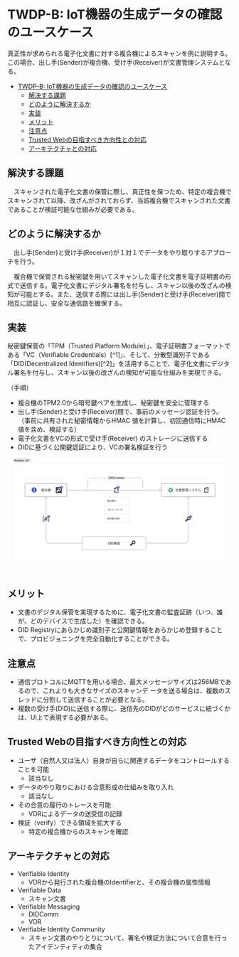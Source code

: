 # TWDP-B: IoT機器の生成データの確認のユースケース

真正性が求められる電子化文書に対する複合機によるスキャンを例に説明する。この場合、出し手(Sender)が複合機、受け手(Receiver)が文書管理システムとなる。

- [TWDP-B: IoT機器の生成データの確認のユースケース](#twdp-b-iot機器の生成データの確認のユースケース)
  - [解決する課題](#解決する課題)
  - [どのように解決するか](#どのように解決するか)
  - [実装](#実装)
  - [メリット](#メリット)
  - [注意点](#注意点)
  - [Trusted Webの目指すべき方向性との対応](#trusted-webの目指すべき方向性との対応)
  - [アーキテクチャとの対応](#アーキテクチャとの対応)


## 解決する課題

　スキャンされた電子化文書の保管に際し、真正性を保つため、特定の複合機でスキャンされて以降、改ざんがされておらず、当該複合機でスキャンされた文書であることが検証可能な仕組みが必要である。

## どのように解決するか

　出し手(Sender)と受け手(Receiver)が１対１でデータをやり取りするアプローチを行う。

　複合機で保管される秘密鍵を用いてスキャンした電子化文書を電子証明書の形式で送信する。電子化文書にデジタル署名を付与し、スキャン以後の改ざんの検知が可能とする。また、送信する際には出し手(Sender)と受け手(Receiver)間で相互に認証し、安全な通信路を確保する。

## 実装

秘密鍵保管の「TPM（Trusted Platform Module）」、電子証明書フォーマットである「VC（Verifiable Credentials）[^1]」、そして、分散型識別子である「DID(Decentralized Identifiers)[^2]」を活用することで、電子化文書にデジタル署名を付与し、スキャン以後の改ざんの検知が可能な仕組みを実現できる。

（手順）

* 複合機のTPM2.0から暗号鍵ペアを生成し、秘密鍵を安全に管理する
* 出し手(Sender)と受け手(Receiver)間で、事前のメッセージ認証を行う。（事前に共有された秘密情報からHMAC 値を計算し、初回通信時にHMAC 値を含め、検証する）
* 電子化文書をVCの形式で受け手(Receiver) のストレージに送信する
* DIDに基づく公開鍵認証により、VCの署名検証を行う

![Bパターン](./media/example_b-1_IoT.png)

## メリット

* 文書のデジタル保管を実現するために、電子化文書の監査証跡（いつ、誰が、どのデバイスで生成した）を確認できる。
* DID Registryにあらかじめ識別子と公開鍵情報をあらかじめ登録することで、プロビジョニングを完全自動化することができる。
   
## 注意点

* 通信プロトコルにMQTTを用いる場合、最大メッセージサイズは256MBであるので、これよりも大きなサイズのスキャンデ
ータを送る場合は、複数のスレッドに分割して送信することが必要となる。
* 複数の受け手(DID)に送信する際に、送信先のDIDがどのサービスに紐づくかは、UI上で表現する必要がある。

## Trusted Webの目指すべき方向性との対応

* ユーザ（自然人又は法人）自身が自らに関連するデータをコントロールすることを可能
  * 該当なし
* データのやり取りにおける合意形成の仕組みを取り入れ
  * 該当なし
* その合意の履行のトレースを可能
  * VDRによるデータの送受信の記録
* 検証（verify）できる領域を拡大する
  * 特定の複合機からのスキャンを確認

## アーキテクチャとの対応

* Verifiable Identity
  * VDRから発行された複合機のIdentifierと、その複合機の属性情報
* Verifiable Data
  * スキャン文書
* Verifiable Messaging
  * DIDComm
  * VDR
* Verifiable Identity Community
  * スキャン文書のやりとりについて、署名や検証方法について合意を行ったアイデンティティの集合

